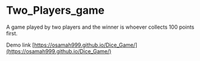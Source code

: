 # Two_Players_game
A game played by two players and the winner is whoever collects 100 points first.  

Demo link [https://osamah999.github.io/Dice_Game/](https://osamah999.github.io/Dice_Game/)
